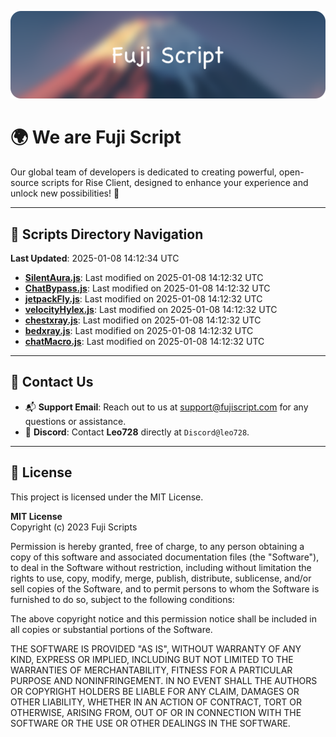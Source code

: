 ![Banner](.github/b.webp)

# 🌍 **We are Fuji Script**

Our global team of developers is dedicated to creating powerful, open-source scripts for Rise Client, designed to enhance your experience and unlock new possibilities! 🌟

---
<!-- SCRIPTS_NAVIGATION_START -->
## 📂 **Scripts Directory Navigation**

**Last Updated**: 2025-01-08 14:12:34 UTC

- **[SilentAura.js](scripts/SilentAura.js)**: Last modified on 2025-01-08 14:12:32 UTC
- **[ChatBypass.js](scripts/ChatBypass.js)**: Last modified on 2025-01-08 14:12:32 UTC
- **[jetpackFly.js](scripts/jetpackFly.js)**: Last modified on 2025-01-08 14:12:32 UTC
- **[velocityHylex.js](scripts/velocityHylex.js)**: Last modified on 2025-01-08 14:12:32 UTC
- **[chestxray.js](scripts/chestxray.js)**: Last modified on 2025-01-08 14:12:32 UTC
- **[bedxray.js](scripts/bedxray.js)**: Last modified on 2025-01-08 14:12:32 UTC
- **[chatMacro.js](scripts/chatMacro.js)**: Last modified on 2025-01-08 14:12:32 UTC

<!-- SCRIPTS_NAVIGATION_END -->

---

## 💬 **Contact Us**  
- 📬 **Support Email**: Reach out to us at [support@fujiscript.com](mailto:support@fujiscript.com) for any questions or assistance.  
- 💬 **Discord**: Contact **Leo728** directly at `Discord@leo728`.

---

## 📜 **License**

This project is licensed under the MIT License.  

**MIT License**  
Copyright (c) 2023 Fuji Scripts  

Permission is hereby granted, free of charge, to any person obtaining a copy of this software and associated documentation files (the "Software"), to deal in the Software without restriction, including without limitation the rights to use, copy, modify, merge, publish, distribute, sublicense, and/or sell copies of the Software, and to permit persons to whom the Software is furnished to do so, subject to the following conditions:  

The above copyright notice and this permission notice shall be included in all copies or substantial portions of the Software.  

THE SOFTWARE IS PROVIDED "AS IS", WITHOUT WARRANTY OF ANY KIND, EXPRESS OR IMPLIED, INCLUDING BUT NOT LIMITED TO THE WARRANTIES OF MERCHANTABILITY, FITNESS FOR A PARTICULAR PURPOSE AND NONINFRINGEMENT. IN NO EVENT SHALL THE AUTHORS OR COPYRIGHT HOLDERS BE LIABLE FOR ANY CLAIM, DAMAGES OR OTHER LIABILITY, WHETHER IN AN ACTION OF CONTRACT, TORT OR OTHERWISE, ARISING FROM, OUT OF OR IN CONNECTION WITH THE SOFTWARE OR THE USE OR OTHER DEALINGS IN THE SOFTWARE.  
